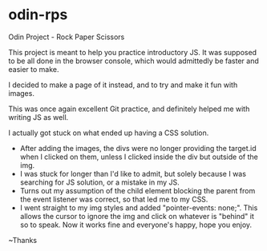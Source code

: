 # odin-rps
Odin Project - Rock Paper Scissors

This project is meant to help you practice introductory JS.
It was supposed to be all done in the browser console, which would admittedly be faster and easier to make.

I decided to make a page of it instead, and to try and make it fun with images. 

This was once again excellent Git practice, and definitely helped me with writing JS as well. 

I actually got stuck on what ended up having a CSS solution.
- After adding the images, the divs were no longer providing the target.id when I clicked on them, unless I clicked inside the div but outside of the img. 
- I was stuck for longer than I'd like to admit, but solely because I was searching for JS solution, or a mistake in my JS. 
- Turns out my assumption of the child element blocking the parent from the event listener was correct, so that led me to my CSS. 
- I went straight to my img styles and added "pointer-events: none;". This allows the cursor to ignore the img and click on whatever is "behind" it so to speak. Now it works fine and everyone's happy, hope you enjoy.

~Thanks
